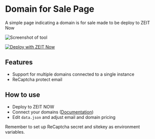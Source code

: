 # Domain for Sale Page
A simple page indicating a domain is for sale made to be deploy to ZEIT Now

![Screenshot of tool](/raw/master/screenshots/screenshot_overview.png)

[![Deploy with ZEIT Now](https://zeit.co/button)](https://zeit.co/import/project?template=https://github.com/feliskio/domain-for-sale/tree/master)

## Features

* Support for multiple domains connected to a single instance
* ReCaptcha protect email

## How to use

* Deploy to ZEIT NOW
* Connect your domains ([Documentation](https://zeit.co/docs/v2/custom-domains))
* Edit `data.json` and adjust email and domain pricing

Remember to set up ReCaptcha secret and sitekey as environment variables.
